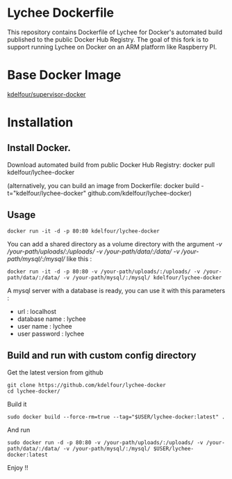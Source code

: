 Lychee Dockerfile
=============

This repository contains Dockerfile of Lychee for Docker's automated build published to the public Docker Hub Registry. The goal of this fork is to support running Lychee on Docker on an ARM platform like Raspberry PI.

# Base Docker Image
[kdelfour/supervisor-docker](https://registry.hub.docker.com/u/kdelfour/supervisor-docker/)

# Installation

## Install Docker.

Download automated build from public Docker Hub Registry: docker pull kdelfour/lychee-docker

(alternatively, you can build an image from Dockerfile: docker build -t="kdelfour/lychee-docker" github.com/kdelfour/lychee-docker)

## Usage

    docker run -it -d -p 80:80 kdelfour/lychee-docker
    
You can add a shared directory as a volume directory with the argument *-v /your-path/uploads/:/uploads/ -v /your-path/data/:/data/ -v /your-path/mysql/:/mysql/* like this :

    docker run -it -d -p 80:80 -v /your-path/uploads/:/uploads/ -v /your-path/data/:/data/ -v /your-path/mysql/:/mysql/ kdelfour/lychee-docker

A mysql server with a database is ready, you can use it with this parameters : 

  - url : localhost
  - database name : lychee
  - user name : lychee
  - user password : lychee
    
## Build and run with custom config directory

Get the latest version from github

    git clone https://github.com/kdelfour/lychee-docker
    cd lychee-docker/

Build it

    sudo docker build --force-rm=true --tag="$USER/lychee-docker:latest" .
    
And run

    sudo docker run -d -p 80:80 -v /your-path/uploads/:/uploads/ -v /your-path/data/:/data/ -v /your-path/mysql/:/mysql/ $USER/lychee-docker:latest
    
Enjoy !!    
